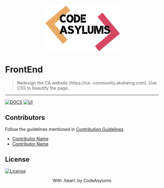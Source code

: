 <p align="center">
<a href="https://community.codeasylums.com">
<img src="https://raw.githubusercontent.com/CodeAsylums-Community/CodeAsylums-Community-Website/master/assets/img/favicon.png" width="250px" alt="<Repo> Logo"/>
</a>
</p>

# FrontEnd

> 
>  Redesign the CA website (https://ca- community.akshatvg.com). Use CSS to beautify the page..

---
[![DOCS](https://img.shields.io/badge/Documentation-see%20docs-green?style=flat-square&logo=appveyor)](INSERT_LINK_FOR_DOCS_HERE) 
  [![UI ](https://img.shields.io/badge/User%20Interface-Link%20to%20UI-orange?style=flat-square&logo=appveyor)](INSERT_UI_LINK_HERE)


## Contributors
Follow the guidelines mentioned in [Contribution Guidelines](https://github.com/CodeAsylums-Community/template/blob/main/CONTRIBUTIONS.md)
- <a href="https://github.com/<Contributor>">Contributor Name</a>
- <a href="https://github.com/<Contributor>">Contributor Name</a>

## License
[![License](http://img.shields.io/:license-mit-blue.svg?style=flat-square)](http://badges.mit-license.org)

<p align="center">
	With :heart: by CodeAsylums
</p>